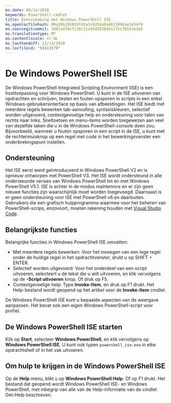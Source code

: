 ```yaml
---
ms.date: 08/14/2018
keywords: PowerShell-cmdlet
title: Kennismaking met Windows PowerShell ISE
ms.openlocfilehash: 09a28b295855fd2a3c62bba8a681399dae3454f8
ms.sourcegitcommit: 3402a478cf118c11a5642038eb117bc76553e3ab
ms.translationtype: MT
ms.contentlocale: nl-NL
ms.lasthandoff: 12/14/2018
ms.locfileid: "53411579"
---
```

# <a name="the-windows-powershell-ise"></a>De Windows PowerShell ISE

De Windows PowerShell Integrated Scripting Environment (ISE) is een hosttoepassing voor Windows PowerShell. U kunt in de ISE uitvoeren van opdrachten en schrijven, testen en fouten opsporen in scripts in een enkel Windows-gebruikersinterface op basis van afbeeldingen. Het ISE biedt met meerdere regels bewerken tab-aanvulling, syntaxiskleuren, selectief worden uitgevoerd, contextgevoelige help en ondersteuning voor talen van rechts naar links. Sneltoetsen en menu-items worden toegewezen aan veel van dezelfde taken die u in de Windows PowerShell-console doen zou. Bijvoorbeeld, wanneer u fouten opsporen in een script in de ISE, u kunt met de rechtermuisknop op een regel met code in het bewerkingsvenster een onderbrekingspunt instellen.

## <a name="support"></a>Ondersteuning

Het ISE eerst werd geïntroduceerd in Windows PowerShell V2 en is opnieuw ontworpen met PowerShell V3. Het ISE wordt ondersteund in alle ondersteunde versies van Windows PowerShell tot en met Windows PowerShell V5.1. ISE is echter in de modus maintennce en er zijn geen nieuwe functies zijn waarschijnlijk moet worden toegevoegd.
Daarnaast is er geen ondersteuning voor ISE met PowerShell v6 en daarbuiten. Gebruikers die een grafisch hulpprogramma waarmee voor het beheren van PowerShell-scrips, enzovoort, moeten rekening houden met [Visual Studio Code](https://code.visualstudio.com/).

## <a name="key-features"></a>Belangrijkste functies

Belangrijke functies in Windows PowerShell ISE omvatten:

- Met meerdere regels bewerken: Voor het invoegen van een lege regel onder de huidige regel in het opdrachtvenster, drukt u op SHIFT + ENTER.
- Selectief worden uitgevoerd: Voor het onderdeel van een script uitvoeren, selecteert u de tekst die u wilt uitvoeren, en klik vervolgens op de **-Script uitvoeren** knop. Of druk op F5.
- Contextgevoelige help: Type **Invoke-Item**, en druk op F1 drukt. Het Help-bestand wordt geopend op het artikel voor de **Invoke-Item** cmdlet.

De Windows PowerShell ISE kunt u bepaalde aspecten van de weergave aanpassen. Het bevat ook een eigen Windows PowerShell-script voor profiel.

## <a name="to-start-the-windows-powershell-ise"></a>De Windows PowerShell ISE starten

Klik op **Start**, selecteer **Windows PowerShell**, en klik vervolgens op **Windows PowerShell ISE**.
U kunt ook typen `powershell_ise.exe` in elke opdrachtshell of in het vak uitvoeren.

## <a name="to-get-help-in-the-windows-powershell-ise"></a>Om hulp te krijgen in de Windows PowerShell ISE

Op de **Help** menu, klikt u op **Windows PowerShell Help**. Of op F1 drukt. Het bestand dat geopend wordt Windows PowerShell ISE- en Windows PowerShell, met inbegrip van alle van de Help-informatie van de cmdlet Get-Help beschreven.
